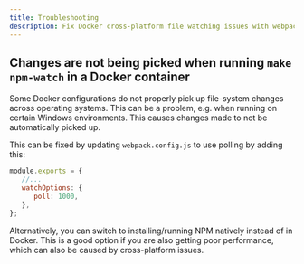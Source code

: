 ```yaml
---
title: Troubleshooting
description: Fix Docker cross-platform file watching issues with webpack polling configuration for Windows and other development environments.
---
```


## Changes are not being picked when running `make npm-watch` in a Docker container

Some Docker configurations do not properly pick up file-system changes across operating systems.
This can be a problem, e.g. when running on certain Windows environments.
This causes changes made to not be automatically picked up.

This can be fixed by updating `webpack.config.js` to use polling by adding this:

```javascript
module.exports = {
   //...
   watchOptions: {
      poll: 1000,
   },
};
```

Alternatively, you can switch to installing/running NPM natively instead of in Docker.
This is a good option if you are also getting poor performance, which can also be caused
by cross-platform issues.
